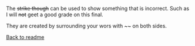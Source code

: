 The ~~strike though~~ can be used to show something that is incorrect. Such as I will ~~not~~ geet a good grade on this final.

They are created by surrounding your wors with ~~ on both sides.

[Back to readme](README.md)
